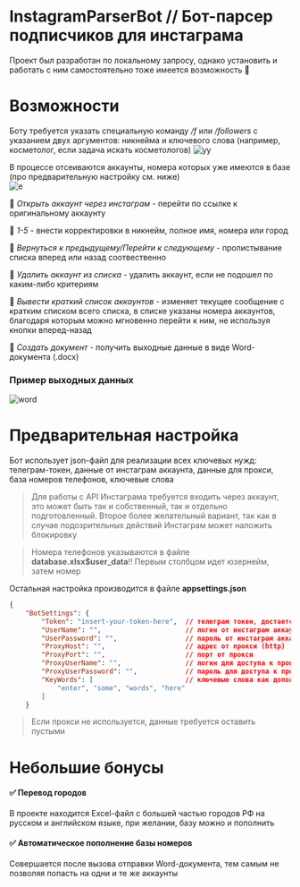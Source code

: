 # InstagramParserBot // Бот-парсер подписчиков для инстаграма
Проект был разработан по локальному запросу, однако установить и работать с ним самостоятельно тоже имеется возможность 💼

Возможности
===========
Боту требуется указать специальную команду */f* или */followers* с указанием двух аргументов: никнейма и ключевого слова (например, косметолог, если задача искать косметологов)
![уу](https://user-images.githubusercontent.com/52885982/186795153-e8c752cf-86a9-4a8f-8fdf-546c0ae6fd12.jpg)

В процессе отсеиваются аккаунты, номера которых уже имеются в базе (про предварительную настройку см. ниже)    
![e](https://user-images.githubusercontent.com/52885982/186795281-16bb418d-8055-498d-a7f5-02f104df82ef.jpg)

🔷 *Открыть аккаунт через инстаграм* - перейти по ссылке к оригинальному аккаунту

🔷 *1-5* - внести корректировки в никнейм, полное имя, номера или город

🔷 *Вернуться к предыдущему/Перейти к следующему* - пролистывание списка вперед или назад соотвественно

🔷 *Удалить аккаунт из списка* - удалить аккаунт, если не подошел по каким-либо критериям

🔷 *Вывести краткий список аккаунтов* - изменяет текущее сообщение с кратким списком всего списка, в списке указаны номера аккаунтов, благодаря которым можно мгновенно перейти к ним, не используя кнопки вперед-назад

🔷 *Создать документ* - получить выходные данные в виде Word-документа (.docx)

### Пример выходных данных    
![word](https://user-images.githubusercontent.com/52885982/186796119-cff29162-d771-470e-b289-d895540fd36b.jpg)


Предварительная настройка
===========
Бот использует json-файл для реализации всех ключевых нужд: телеграм-токен, данные от инстаграм аккаунта, данные для прокси, база номеров телефонов, ключевые слова    
> Для работы с API Инстаграма требуется входить через аккаунт, это может быть так и собственный, так и отдельно подготовленный. Второе более желательный вариант, так как в случае подозрительных действий Инстаграм может наложить блокировку    

> Номера телефонов указываются в файле **database.xlsx$user_data**!!  Первым столбцом идет юзернейм, затем номер     

Остальная настройка производится в файле **appsettings.json**    

```json
{
    "BotSettings": {
        "Token": "insert-your-token-here",  // телеграм токен, достается через BotFather
        "UserName": "",                     // логин от инстаграм аккаунта
        "UserPassword": "",                 // пароль от инстаграм аккаунта
        "ProxyHost": "",                    // адрес от прокси (http)
        "ProxyPort": "",                    // порт от прокси
        "ProxyUserName": "",                // логин для доступа к прокси, если имеется
        "ProxyUserPassword": "",            // пароль для доступа к прокси, если имеется
        "KeyWords": [                       // ключевые слова как дополнительные критерии для поиска требуемых подписчиков
            "enter", "some", "words", "here"
        ]
    }
```
> Если прокси не используется, данные требуется оставить пустыми    

Небольшие бонусы
===========
#### ✅ Перевод городов
В проекте находится Excel-файл с большей частью городов РФ на русском и английском языке, при желании, базу можно и пополнить    

#### ✅ Автоматическое пополнение базы номеров
Совершается после вызова отправки Word-документа, тем самым не позволяя попасть на одни и те же аккаунты    